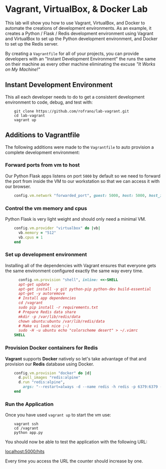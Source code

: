 # Vagrant, VirtualBox, & Docker Lab

This lab will show you how to use Vagrant, VirtualBox, and Docker to automate the creations of development environments. As an example, it creates a Python / Flask / Redis development environment using Vagrant and VirtualBox to set up the Python development environment, and Docker to set up the Redis server.

By creating a `Vagrantfile` for all of your projects, you can provide developers with an "Instant Development Environment" the runs the same on their machine as every other machine eliminating the excuse _"It Works on My Machine!"_

## Instant Development Environment

This all each developer needs to do to get a consistent development environment to code, debug, and test with:

```shell
    git clone https://github.com/rofrano/lab-vagrant.git
    cd lab-vagrant
    vagrant up
```

## Additions to Vagrantfile

The following additions were made to the `Vagrantfile` to auto provision a complete development environment:

### Forward ports from vm to host
Our Python Flask apps listens on port `5000` by default so we need to forward the port from
inside the VM to our workstation so that we can access it with our browser.

```ruby
    config.vm.network "forwarded_port", guest: 5000, host: 5000, host_ip: "127.0.0.1"
```

### Control the vm memory and cpus
Python Flask is very light weight and should only need a minimal VM.

```ruby
    config.vm.provider "virtualbox" do |vb|
      vb.memory = "512"
      vb.cpus = 1
    end
```

### Set up development environment
Installing all of the dependencies with Vagrant ensures that everyone gets the same
environment configured exactly the same way every time.

```ruby
      config.vm.provision "shell", inline: <<-SHELL
      apt-get update
      apt-get install -y git python-pip python-dev build-essential
      apt-get -y autoremove
      # Install app dependencies
      cd /vagrant
      sudo pip install -r requirements.txt
      # Prepare Redis data share
      mkdir -p /var/lib/redis/data
      chown ubuntu:ubuntu /var/lib/redis/data
      # Make vi look nice ;-)
      sudo -H -u ubuntu echo "colorscheme desert" > ~/.vimrc
    SHELL
```

### Provision Docker containers for Redis
**Vagrant** supports **Docker** natively so let's take advantage of that and
provision our **Redis** database using Docker.

```ruby
    config.vm.provision "docker" do |d|
      d.pull_images "redis:alpine"
      d.run "redis:alpine",
        args: "--restart=always -d --name redis -h redis -p 6379:6379 -v /var/lib/redis/data:/data"
    end
```

### Run the Application

Once you have used `vagrant up` to start the vm use:

```shell
    vagrant ssh
    cd /vagrant
    python app.py
```

You should now be able to test the application with the following URL:

[localhost:5000/hits](http://localhost:5000/hits)

Every time you access the URL the counter should increase by one.
